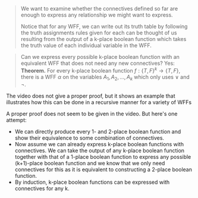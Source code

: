> We want to examine whether the connectives defined so far are enough to express any relationship we might want to express.
> 
> Notice that for any WFF, we can write out its truth table by following the truth assignments rules given for each 
> can be thought of us resulting from the output of a k-place boolean function which takes the truth value of each individual variable in the WFF. 

> Can we express every possible k-place boolean function with an equivalent WFF that does not need any new connectives? Yes:
> **Theorem.** For every k-place boolean function $f:\{T,F\}^k \rightarrow \{T,F\}$, there is a WFF $\alpha$ on the variables $A_1, A_2, \dots, A_k$ which only uses $\lor$ and $\neg$.

The video does not give a proper proof, but it shows an example that illustrates how this can be done in a recursive manner for a variety of WFFs

A proper proof does not seem to be given in the video. But here's one attempt:
- We can directly produce every 1- and 2-place boolean function and show their equivalence to some combination of connectives.
- Now assume we can already express k-place boolean functions with connectives. We can take the output of any k-place boolean function together with that of a 1-place boolean function to express any possible (k+1)-place boolean function and we know that we only need connectives for this as it is equivalent to constructing a 2-place boolean function.
- By induction, k-place boolean functions can be expressed with connectives for any k.